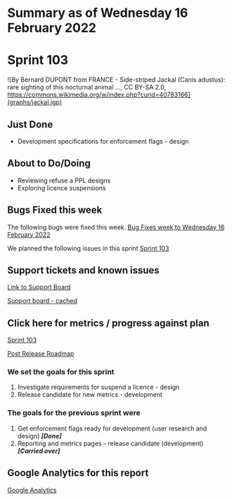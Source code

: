 # Summary as of Wednesday 16 February 2022 

# Sprint 103

![By Bernard DUPONT from FRANCE - Side-striped Jackal (Canis adustus): rare sighting of this nocturnal animal ..., CC BY-SA 2.0, https://commons.wikimedia.org/w/index.php?curid=40783166](graphs/jackal.jgp)

## Just Done
* Development specifications for enforcement flags - design

## About to Do/Doing
* Reviewing refuse a PPL designs
* Exploring licence suspensions

## Bugs Fixed this week
The following bugs were fixed this week.
[Bug Fixes week to Wednesday 16 February 2022](graphs/bugs16022022.png)

We planned the following issues in this sprint 
[Sprint 103](graphs/sprint16022022.png)

## Support tickets and known issues
[Link to Support Board](https://collaboration.homeoffice.gov.uk/jira/secure/RapidBoard.jspa?rapidView=1717&selectedIssue=ASSB-253)

[Support board - cached](graphs/supportBoard16022022.png)

## Click here for metrics / progress against plan
[Sprint 103](graphs/progress16022022.png)

[Post Release Roadmap](graphs/roadmap16022022.png)


### We set the goals for this sprint
1. Investigate requirements for suspend a licence - design
2. Release candidate for new metrics - development

### The goals for the previous sprint were
1. Get enforcement flags ready for development (user research and design) ***[Done]***
2. Reporting and metrics pages - release candidate (development) ***[Carried over]***


## Google Analytics for this report
[Google Analytics](graphs/GA16022022.png)

